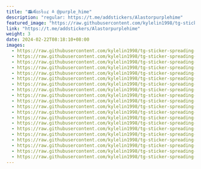 ```yaml
---
title: "📻𝛢ᥣᥲ᥉ƚᦢɾ ≛ @purple_hime"
description: "regular: https://t.me/addstickers/Alastorpurplehime"
featured_image: "https://raw.githubusercontent.com/kylelin1998/tg-sticker-spreading-worldwide-images/main/img/7200825b-2f5c-4b7b-8510-f3dca4c640af.jpg"
link: "https://t.me/addstickers/Alastorpurplehime"
weight: 3
date: 2024-02-22T08:18:10+08:00
images:
  - https://raw.githubusercontent.com/kylelin1998/tg-sticker-spreading-worldwide-images/main/img/7200825b-2f5c-4b7b-8510-f3dca4c640af.jpg
  - https://raw.githubusercontent.com/kylelin1998/tg-sticker-spreading-worldwide-images/main/img/9ec67ccb-3dc3-47fb-bfd6-cc951db289b5.jpg
  - https://raw.githubusercontent.com/kylelin1998/tg-sticker-spreading-worldwide-images/main/img/55aa8124-ce47-410e-9bf9-ee85c3d0197e.jpg
  - https://raw.githubusercontent.com/kylelin1998/tg-sticker-spreading-worldwide-images/main/img/228ec0bf-8c54-4ba7-adff-61e1b3cc0ac0.jpg
  - https://raw.githubusercontent.com/kylelin1998/tg-sticker-spreading-worldwide-images/main/img/16fa04d5-63f3-471c-acb7-7811b41b2256.jpg
  - https://raw.githubusercontent.com/kylelin1998/tg-sticker-spreading-worldwide-images/main/img/f5f8ecaa-9e3d-47ab-8d6e-50e765e0cc84.jpg
  - https://raw.githubusercontent.com/kylelin1998/tg-sticker-spreading-worldwide-images/main/img/d6e6313f-7243-4722-8eb7-e1e085b40050.jpg
  - https://raw.githubusercontent.com/kylelin1998/tg-sticker-spreading-worldwide-images/main/img/5133d5c6-3d33-41de-b43e-88810fab69c7.jpg
  - https://raw.githubusercontent.com/kylelin1998/tg-sticker-spreading-worldwide-images/main/img/1d736f4a-d439-42a6-9af5-48b81af02868.jpg
  - https://raw.githubusercontent.com/kylelin1998/tg-sticker-spreading-worldwide-images/main/img/4a2873c3-ed9d-4a9b-bd31-2632eaf19dba.jpg
  - https://raw.githubusercontent.com/kylelin1998/tg-sticker-spreading-worldwide-images/main/img/c15bb341-6e3a-4e38-bce2-d98e466f0e31.jpg
  - https://raw.githubusercontent.com/kylelin1998/tg-sticker-spreading-worldwide-images/main/img/22570c6c-a357-4858-b881-030605ea4b9c.jpg
  - https://raw.githubusercontent.com/kylelin1998/tg-sticker-spreading-worldwide-images/main/img/476ffa69-e6ac-47c8-b6f8-a538d10e2e74.jpg
  - https://raw.githubusercontent.com/kylelin1998/tg-sticker-spreading-worldwide-images/main/img/4d588ec6-3c7a-4981-a236-ed96f4a0db7d.jpg
  - https://raw.githubusercontent.com/kylelin1998/tg-sticker-spreading-worldwide-images/main/img/2493fdc4-2972-4922-a7a8-2c21fd38611d.jpg
  - https://raw.githubusercontent.com/kylelin1998/tg-sticker-spreading-worldwide-images/main/img/1544e8cf-e9ad-4aa5-bc31-26619b2661ad.jpg
  - https://raw.githubusercontent.com/kylelin1998/tg-sticker-spreading-worldwide-images/main/img/e645ce43-9969-4cf6-8e49-2f0943012b1a.jpg
  - https://raw.githubusercontent.com/kylelin1998/tg-sticker-spreading-worldwide-images/main/img/1afd79ed-80d1-42de-8144-ba42684a9b90.jpg
  - https://raw.githubusercontent.com/kylelin1998/tg-sticker-spreading-worldwide-images/main/img/259cb33e-54f0-48b4-a07e-1b265e3920df.jpg
  - https://raw.githubusercontent.com/kylelin1998/tg-sticker-spreading-worldwide-images/main/img/8254744c-c286-4684-bf68-752f0c5244f5.jpg
---
```

